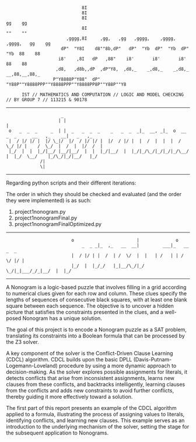                                  8I                                                         
                                 8I                                                         
                                 8I                                               gg    gg  
                                 8I                                               ""    ""  
                           ,gggg,8I     ,gg,   ,gg   ,gggg,    ,gggg,    ,gggg,   gg    gg  
                         dP"  "Y8I    d8""8b,dP"   dP"  "Yb  dP"  "Yb  dP"  "Yb  88    88  
                        i8'    ,8I   dP   ,88"    i8'       i8'       i8'        88    88  
                       ,d8,   ,d8b,,dP  ,dP"Y8,  ,d8,_    _,d8,_    _,d8,_    __,88,__,88,_
                      P"Y8888P"Y88"  dP"   "Y88P""Y8888PPP""Y8888PPP""Y8888PP8P""Y88P""Y8 
                                                            
          IST // MATHEMATICS AND COMPUTATION // LOGIC AND MODEL CHECKING // BY GROUP 7 // 113215 & 90178
__________________________________________________________________________________________________________________________
                         _
                        | |                                                                        |            
     o   _  _  _     _  | |  _   _  _  _    _   _  _  _|_  __, _|_  o  __   _  _      __   ,_    __|   _   ,_   
     |  / |/ |/ |  |/ \_|/  |/  / |/ |/ |  |/  / |/ |  |  /  |  |  |  /  \_/ |/ |    /  \_/  |  /  |  |/  /  |  
     |_/  |  |  |_/|__/ |__/|__/  |  |  |_/|__/  |  |_/|_/\_/|_/|_/|_/\__/   |  |_/  \__/    |_/\_/|_/|__/   |_/
                 /|                                                                                            
                 \| 
 __________________________________________________________________________________________________________________________

Regarding python scripts and their different iterations:

The order in which they should be checked and evaluated (and the order they were 
implemented) is as such:

1) project1nonogram.py
2) project1nonogramFinal.py
3) project1nonogramFinalOptimized.py

__________________________________________________________________________________________________________________________
                                                       
                             o                        |              o             
                                 _  _ _|_  ,_   __  __|         ___|_   __  _  _   
                             |  / |/ | |  /  | /  \/  |  |   | /   | | /  \/ |/ |  
                             |_/  |  |_/_/   |_|__/\_/|_/ \_/|_|___/_/_|__/  |  |_/
__________________________________________________________________________________________________________________________

 A Nonogram is a logic-based puzzle that involves filling in a grid according to numerical clues given
for each row and column. These clues specify the lengths of sequences of consecutive black squares,
with at least one blank square between each sequence. The objective is to uncover a hidden picture
that satisfies the constraints presented in the clues, and a well-posed Nonogram has a unique solution.

The goal of this project is to encode a Nonogram puzzle as a SAT problem, translating its constraints
into a Boolean formula that can be processed by the Z3 solver.

A key component of the solver is the Conflict-Driven Clause Learning (CDCL) algorithm. CDCL
builds upon the basic DPLL (Davis-Putnam-Logemann-Loveland) procedure by using a more dynamic
approach to decision-making. As the solver explores possible assignments for literals, it detects conflicts
that arise from inconsistent assignments, learns new clauses from these conflicts, and backtracks
intelligently, learning clauses from the conflicts and adds new constraints to avoid further conflicts,
thereby guiding it more effectively toward a solution.

The first part of this report presents an example of the CDCL algorithm applied to a formula,
illustrating the process of assigning values to literals, identifying conflicts, and learning new clauses.
This example serves as an introduction to the underlying mechanism of the solver, setting the stage
for the subsequent application to Nonograms.       
